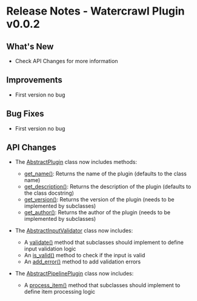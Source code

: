 # Release Notes - Watercrawl Plugin v0.0.2

## What's New

- Check API Changes for more information

## Improvements

- First version no bug

## Bug Fixes

- First version no bug

## API Changes

- The [AbstractPlugin](https://github.com/watercrawl/watercrawl-plugin/blob/0.0.2/src/watercrawl_plugin/base.py) class now includes methods:
  - [get_name()](https://github.com/watercrawl/watercrawl-plugin/blob/0.0.2/src/watercrawl_plugin/base.py): Returns the name of the plugin (defaults to the class name)
  - [get_description()](https://github.com/watercrawl/watercrawl-plugin/blob/0.0.2/src/watercrawl_plugin/base.py): Returns the description of the plugin (defaults to the class docstring)
  - [get_version()](https://github.com/watercrawl/watercrawl-plugin/blob/0.0.2/src/watercrawl_plugin/base.py): Returns the version of the plugin (needs to be implemented by subclasses)
  - [get_author()](https://github.com/watercrawl/watercrawl-plugin/blob/0.0.2/src/watercrawl_plugin/base.py): Returns the author of the plugin (needs to be implemented by subclasses)

- The [AbstractInputValidator](https://github.com/watercrawl/watercrawl-plugin/blob/0.0.2/src/watercrawl_plugin/base.py) class now includes:
  - A [validate()](https://github.com/watercrawl/watercrawl-plugin/blob/0.0.2/src/watercrawl_plugin/base.py) method that subclasses should implement to define input validation logic
  - An [is_valid()](https://github.com/watercrawl/watercrawl-plugin/blob/0.0.2/src/watercrawl_plugin/base.py) method to check if the input is valid
  - An [add_error()](https://github.com/watercrawl/watercrawl-plugin/blob/0.0.2/src/watercrawl_plugin/base.py) method to add validation errors

- The [AbstractPipelinePlugin](https://github.com/watercrawl/watercrawl-plugin/blob/0.0.2/src/watercrawl_plugin/base.py) class now includes:
  - A [process_item()](https://github.com/watercrawl/watercrawl-plugin/blob/0.0.2/src/watercrawl_plugin/pipeline.py) method that subclasses should implement to define item processing logic
